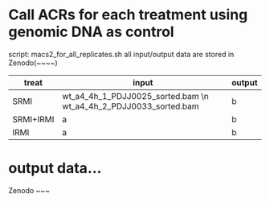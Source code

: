 # Call ACRs for each treatment using genomic DNA as control

script: macs2_for_all_replicates.sh
all input/output data are stored in Zenodo(~~~~)

| treat  | input  | output  |
|---|---|---|
| SRMI  | wt_a4_4h_1_PDJJ0025_sorted.bam \n wt_a4_4h_2_PDJJ0033_sorted.bam | b  |
| SRMI+IRMI  |  a |  b |
| IRMI  |  a | b  |

# output data...

Zenodo ~~~
